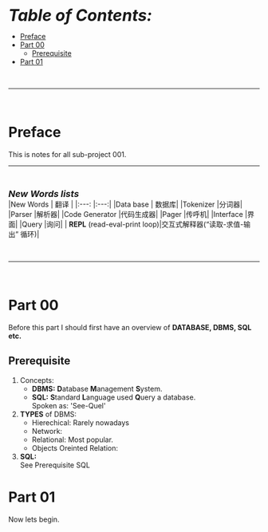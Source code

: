 <font size=6>***Table of Contents:***</font>
- [Preface](#preface)
- [Part 00](#part-00)
  - [Prerequisite](#prerequisite)
- [Part 01](#part-01)

</br>

---

</br>

# Preface
This is notes for all sub-project 001.
<br>  

--- 

</br>  

<font size=4>***New Words lists***</font>  
|New Words      | 翻译 |
|:---:          |:---:|
|Data base      | 数据库|
|Tokenizer      |分词器|
|Parser         |解析器|
|Code Generator |代码生成器|
|Pager          |传呼机|
|Interface      |界面|
|Query          |询问|
| **REPL** (read-eval-print loop)|交互式解释器(“读取-求值-输出” 循环)|

</br>  

---

</br>

# Part 00
Before this part I should first have an overview of **DATABASE, DBMS, SQL etc.**  
## Prerequisite  
1. Concepts:
   * **DBMS:**  **D**atabase **M**anagement **S**ystem.
   * **SQL:**   **S**tandard **L**anguage used **Q**uery a database.  
    Spoken as: 'See-Quel'
2. **TYPES** of DBMS:
    * Hierechical: Rarely nowadays
    * Network: 
    * Relational: Most popular.
    * Objects Oreinted Relation: 
3. **SQL:**  
   See Prerequisite SQL


# Part 01
Now lets begin.
